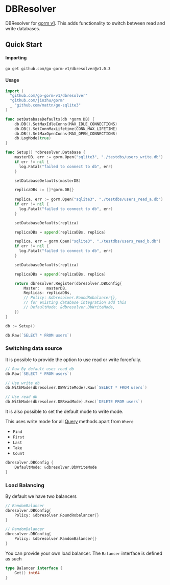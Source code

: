 <!--
  Title: DBResolver
  Description: Resolve between read and write database automatically for gorm. go-gorm-v1 ,dbresolver
  Author: amitavaghosh1
  -->

# DBResolver

DBResolver for [gorm v1](https://v1.gorm.io/docs/index.html). This adds functionality to switch between read and write databases.

## Quick Start

#### Importing

```bash
go get github.com/go-gorm-v1/dbresolver@v1.0.3 
```


#### Usage

```go
import (
  "github.com/go-gorm-v1/dbresolver"
  "github.com/jinzhu/gorm"
  _ "github.com/mattn/go-sqlite3"
)

func setDatabaseDefaults(db *gorm.DB) {
	db.DB().SetMaxIdleConns(MAX_IDLE_CONNECTIONS)
	db.DB().SetConnMaxLifetime(CONN_MAX_LIFETIME)
	db.DB().SetMaxOpenConns(MAX_OPEN_CONNECTIONS)
	db.LogMode(true)
}

func Setup() *dbresolver.Database {
    masterDB, err := gorm.Open("sqlite3", "./testdbs/users_write.db")
    if err != nil {
      log.Fatal("failed to connect to db", err)
    }

    setDatabaseDefaults(masterDB)

    replicaDBs := []*gorm.DB{}
    
    replica, err := gorm.Open("sqlite3", "./testdbs/users_read_a.db")
    if err != nil {
      log.Fatal("failed to connect to db", err)
    }

    setDatabaseDefaults(replica)

    replicaDBs = append(replicaDBs, replica)

    replica, err = gorm.Open("sqlite3", "./testdbs/users_read_b.db")
    if err != nil {
      log.Fatal("failed to connect to db", err)
    }

    setDatabaseDefaults(replica)

    replicaDBs = append(replicaDBs, replica)

    return dbresolver.Register(dbresolver.DBConfig{
        Master:   masterDB,
        Replicas: replicaDBs,
        // Policy: &dbresolver.RoundRobalancer{},
        // for existing database integration add this
        // DefaultMode: &dbresolver.DbWriteMode,
    })
}

db := Setup()

db.Raw(`SELECT * FROM users`)
```


### Switching data source

It is possible to provide the option to use read or write forcefully.

```go
// Raw By default uses read db
db.Raw(`SELECT * FROM users`)

// Use write db
db.WithMode(dbresolver.DBWriteMode).Raw(`SELECT * FROM users`)

// Use read db
db.WithMode(dbresolver.DBReadMode).Exec(`DELETE FROM users`)
```

It is also possible to set the default mode to write mode. 

This uses write mode for all [Query](https://v1.gorm.io/docs/query.html) methods apart from `Where`

- `Find`
- `First`
- `Last`
- `Take`
- `Count`

```go
dbresolver.DBConfig {
    DefaultMode: &dbresolver.DbWriteMode
}

```


### Load Balancing

By default we have two balancers

```go
// RandomBalancer
dbresolver.DBConfig{
    Policy: &dbresolver.RoundRobalancer{}
}

// RandomBalancer
dbresolver.DBConfig{
    Policy: &dbresolver.RandomBalancer{}
}
```

You can provide your own load balancer. The `Balancer` interface is defined as such

```go
type Balancer interface {
    Get() int64
}

```

